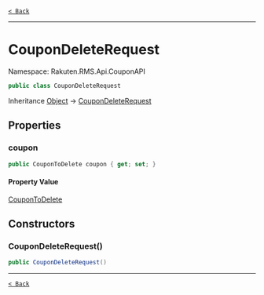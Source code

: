 [`< Back`](./)

---

# CouponDeleteRequest

Namespace: Rakuten.RMS.Api.CouponAPI

```csharp
public class CouponDeleteRequest
```

Inheritance [Object](https://docs.microsoft.com/en-us/dotnet/api/system.object) → [CouponDeleteRequest](./rakuten.rms.api.couponapi.coupondeleterequest)

## Properties

### **coupon**

```csharp
public CouponToDelete coupon { get; set; }
```

#### Property Value

[CouponToDelete](./rakuten.rms.api.couponapi.coupontodelete)<br>

## Constructors

### **CouponDeleteRequest()**

```csharp
public CouponDeleteRequest()
```

---

[`< Back`](./)
